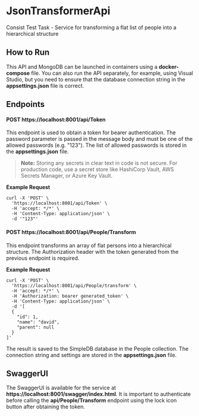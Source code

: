 # JsonTransformerApi
Consist Test Task - Service for transforming a flat list of people into a hierarchical structure

## How to Run
This API and MongoDB can be launched in containers using a **docker-compose** file. You can also run the API separately, for example, using Visual Studio, but you need to ensure that the database connection string in the **appsettings.json** file is correct.
## Endpoints
#### POST https://localhost:8001/api/Token
This endpoint is used to obtain a token for bearer authentication. The password parameter is passed in the message body and must be one of the allowed passwords (e.g. "123"). The list of allowed passwords is stored in the **appsettings.json** file.

> **Note:** Storing any secrets in clear text in code is not secure. For production code, use a secret store like HashiCorp Vault, AWS Secrets Manager, or Azure Key Vault.

**Example Request**

    curl -X 'POST' \
      'https://localhost:8001/api/Token' \
      -H 'accept: */*' \
      -H 'Content-Type: application/json' \
      -d '"123"'
    
#### POST https://localhost:8001/api/People/Transform

This endpoint transforms an array of flat persons into a hierarchical structure. The Authorization header with the token generated from the previous endpoint is required.

**Example Request**

    curl -X 'POST' \
      'https://localhost:8001/api/People/transform' \
      -H 'accept: */*' \
      -H 'Authorization: bearer generated_token' \
      -H 'Content-Type: application/json' \
      -d '[
      {
        "id": 1,
        "name": "david",
        "parent": null
      }
    ]'
The result is saved to the SimpleDB database in the People collection. The connection string and settings are stored in the **appsettings.json** file.

## SwaggerUI
The SwaggerUI is available for the service at **https://localhost:8001/swagger/index.html**. It is important to authenticate before calling the **api/People/Transform** endpoint using the lock icon button after obtaining the token.